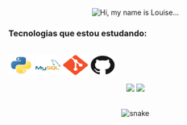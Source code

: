 <p align="center">
  <picture>
    <source media="(prefers-color-scheme: dark)" srcset="https://github.com/user-attachments/assets/3b48c12d-4e52-407b-a358-525ec1e9d7a4">
    <source media="(prefers-color-scheme: light)" srcset="https://github.com/user-attachments/assets/94fbc6d1-a558-4b9d-8f52-5df3811add60">
    <img alt="Hi, my name is Louise..." src="https://github.com/user-attachments/assets/94fbc6d1-a558-4b9d-8f52-5df3811add60">
  </picture>
</p>

### Tecnologias que estou estudando:
<div style="display: inline_block"><br>
  <img align="center" alt="Python" height="40" width="50" src="https://raw.githubusercontent.com/devicons/devicon/master/icons/python/python-original.svg">
  <img align="center" alt="SQL" height="40" width="50" src="https://raw.githubusercontent.com/devicons/devicon/master/icons/mysql/mysql-original-wordmark.svg">
  <img align="center" alt="Git" height="40" width="50" src="https://raw.githubusercontent.com/devicons/devicon/master/icons/git/git-original.svg">
  <img align="center" alt="GitHub" height="40" width="50" src="https://raw.githubusercontent.com/devicons/devicon/master/icons/github/github-original.svg">
</div>

<br>

<div align="center">
  <img height="180em" src="https://github-readme-stats.vercel.app/api?username=louisedevs&show_icons=true&theme=dracula&include_all_commits=true&count_private=true"/>
  <img height="180em" src="https://github-readme-stats.vercel.app/api/top-langs/?username=louisedevs&layout=compact&langs_count=7&theme=dracula"/>
</div>

<br>

<p align="center">
  <picture>
    <source media="(prefers-color-scheme: dark)" srcset="dist/github-contribution-grid-snake-dark.svg" />
    <source media="(prefers-color-scheme: light)" srcset="dist/github-contribution-grid-snake.svg" />
    <img alt="snake" src="dist/github-contribution-grid-snake.svg" />
  </picture>
</p>
